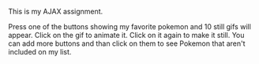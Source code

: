 This is my AJAX assignment.  

Press one of the buttons showing my favorite pokemon and 10 still gifs will appear.
Click on the gif to animate it.  Click on it again to make it still.
You can add more buttons and than click on them to see Pokemon that aren't included on my list.

